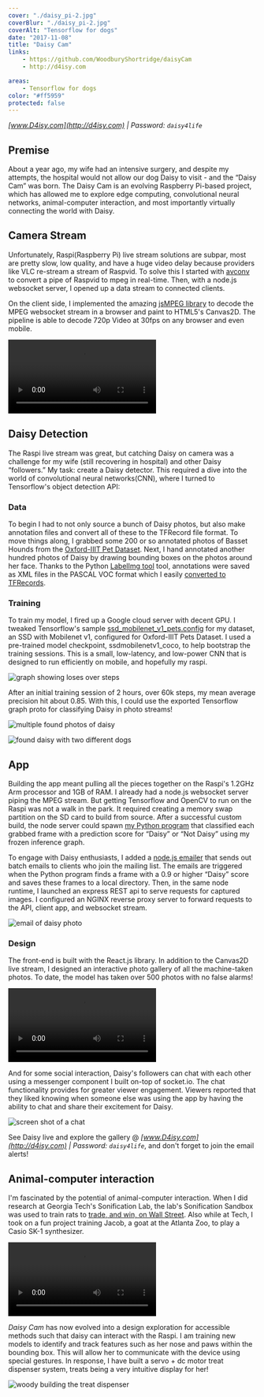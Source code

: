 ```yaml
---
cover: "./daisy_pi-2.jpg"
coverBlur: "./daisy_pi-2.jpg"
coverAlt: "Tensorflow for dogs"
date: "2017-11-08"
title: "Daisy Cam"
links:
    - https://github.com/WoodburyShortridge/daisyCam
    - http://d4isy.com

areas:
    - Tensorflow for dogs
color: "#ff5959"
protected: false
---
```


*[www.D4isy.com](http://d4isy.com) | Password: `daisy4life`*

## Premise

About a year ago, my wife had an intensive surgery, and despite my attempts, the hospital would not allow our dog Daisy to visit - and the “Daisy Cam” was born. The Daisy Cam is an evolving Raspberry Pi-based project,  which has allowed me to explore edge computing, convolutional neural networks, animal-computer interaction, and most importantly virtually connecting the world with Daisy.

## Camera Stream

Unfortunately, Raspi(Raspberry Pi) live stream solutions are subpar, most are pretty slow, low quality, and have a huge video delay because providers like VLC re-stream a stream of Raspvid. To solve this I started with [avconv](https://libav.org/documentation/avconv.html) to convert a pipe of Raspvid to mpeg in real-time. Then, with a node.js websocket server, I opened up a data stream to connected clients.

On the client side, I implemented the amazing [jsMPEG library](https://github.com/phoboslab/jsmpeg) to decode the MPEG websocket stream in a browser and paint to HTML5's Canvas2D. The pipeline is able to decode 720p Video at 30fps on any browser and even mobile.

<video autoplay loop>
  <source src="https://s3.amazonaws.com/woodburyshortridge/api/v1/daisy-cam/stream.mp4" type="video/mp4">
Your browser does not support the video tag.
</video>


## Daisy Detection

The Raspi live stream was great, but catching Daisy on camera was a challenge for my wife (still recovering in hospital) and other Daisy “followers.” My task: create a Daisy detector. This required a dive into the world of convolutional neural networks(CNN), where I turned to Tensorflow's object detection API:

### Data

To begin I had to not only source a bunch of Daisy photos, but also make annotation files and convert all of these to the TFRecord file format. To move things along, I grabbed some 200 or so annotated photos of Basset Hounds from the [Oxford-IIIT Pet Dataset](http://www.robots.ox.ac.uk/~vgg/data/pets/). Next, I hand annotated another hundred photos of Daisy by drawing bounding boxes on the photos around her face. Thanks to the Python [LabelImg tool](https://github.com/tzutalin/labelImg) tool, annotations were saved as XML files in the PASCAL VOC format which I easily [converted to TFRecords](https://github.com/WoodburyShortridge/daisyCam/blob/master/tensorflow/make_tfrecord.py).

### Training

To train my model, I fired up a Google cloud server with decent GPU. I tweaked Tensorflow's sample [ssd_mobilenet_v1_pets.config](https://github.com/tensorflow/models/blob/master/research/object_detection/samples/configs/ssd_mobilenet_v1_pets.config) for my dataset, an SSD with Mobilenet v1, configured for Oxford-IIIT Pets Dataset. I used a pre-trained model checkpoint, ssdmobilenetv1_coco, to help bootstrap the training sessions. This is a small, low-latency, and low-power CNN that is designed to run efficiently on mobile, and hopefully my raspi.

![graph showing loses over steps](./graph.png)

After an initial training session of 2 hours, over 60k steps, my mean average precision hit about 0.85. With this, I could use the exported Tensorflow graph proto for classifying Daisy in photo streams!

![multiple found photos of daisy](./multiple_find.png)

![found daisy with two different dogs](./double_dog.png)

## App

Building the app meant pulling all the pieces together on the Raspi's 1.2GHz Arm processor and 1GB of RAM. I already had a node.js websocket server piping the MPEG stream. But getting Tensorflow and OpenCV to run on the Raspi was not a walk in the park. It required creating a memory swap partition on the SD card to build from source. After a successful custom build, the node server could spawn [my Python program](https://github.com/WoodburyShortridge/daisyCam/blob/master/tensorflow/daisy_detection/daisy_detection_main.py) that classified each grabbed frame with a prediction score for “Daisy” or “Not Daisy” using my frozen inference graph.

To engage with Daisy enthusiasts, I added a [node.js emailer](https://github.com/WoodburyShortridge/daisyCam/blob/master/email.js) that sends out batch emails to clients who join the mailing list. The emails are triggered when the Python program finds a frame with a 0.9 or higher “Daisy” score and saves these frames to a local directory. Then, in the same node runtime, I launched an express REST api to serve requests for captured images. I configured an NGINX reverse proxy server to forward requests to the API, client app, and websocket stream.

![email of daisy photo](./email_phone.png)

### Design

The front-end is built with the React.js library. In addition to the Canvas2D live stream, I designed an interactive photo gallery of all the machine-taken photos. To date, the model has taken over 500 photos with no false alarms!

<video autoplay loop>
  <source src="https://s3.amazonaws.com/woodburyshortridge/api/v1/daisy-cam/galley_movie.mp4" type="video/mp4">
Your browser does not support the video tag.
</video>

And for some social interaction, Daisy's followers can chat with each other using a messenger component I built on-top of socket.io. The chat functionality provides for greater viewer engagement. Viewers reported that they liked knowing when someone else was using the app by having the ability to chat and share their excitement for Daisy.

![screen shot of a chat](./what_window3.png)

See Daisy live and explore the gallery @ *[www.D4isy.com](http://d4isy.com) | Password: `daisy4life`*, and don't forget to join the email alerts!

## Animal-computer interaction

I'm fascinated by the potential of animal-computer interaction. When I did research at Georgia Tech's Sonification Lab, the lab's Sonification Sandbox was used to train rats to [trade, and win, on Wall Street](https://www.vice.com/en_us/article/dpw9yx/rattraders-0000519-v21n12). Also while at Tech, I took on a fun project training Jacob, a goat at the Atlanta Zoo, to play a Casio SK-1 synthesizer.

<video controls>
  <source src="https://s3.amazonaws.com/woodburyshortridge/api/v1/daisy-cam/jacob_goat.mp4" type="video/mp4">
Your browser does not support the video tag.
</video>

*Daisy Cam* has now evolved into a design exploration for accessible methods such that daisy can interact with the Raspi. I am training new models to identify and track features such as her nose and paws within the bounding box. This will allow her to communicate with the device using special gestures. In response, I have built a servo + dc motor treat dispenser system, treats being a very intuitive display for her!

![woody building the treat dispenser](./motor2.jpg)
